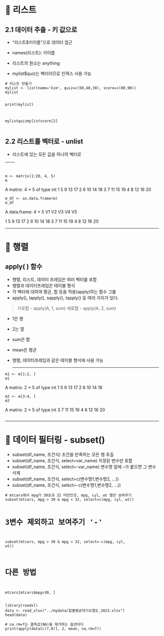 <h1 id="📌-리스트">📌 리스트</h1>
<h2 id="21-데이터-추출---키-값으로">2.1 데이터 추출 - 키 값으로</h2>
<ul>
<li><p>“리스트$키이름”으로 데이터 접근</p>
</li>
<li><p>names(리스트): 키이름 </p>
</li>
<li><p>리스트의 원소는 anything</p>
</li>
<li><p>mylist$quiz는 벡터이므로 인덱스 사용 가능</p>
</li>
</ul>
<pre><code class="language-py"># 리스트 만들기
mylist &lt;- list(name='kim', quiz=c(50,40,30), score=c(80,90))
mylist

print(mylist)

mylist$quiz
mylist$score[2]</code></pre>
<h2 id="22-리스트를-벡터로---unlist">2.2 리스트를 벡터로 - unlist</h2>
<ul>
<li>리스트에 있는 모든 값을 하나의 벡터로</li>
</ul>
<table>
<thead>
<tr>
<th><img alt="" src="https://velog.velcdn.com/images/mi_nini/post/3751d34d-e97f-4245-9662-79ca8bce7c1e/image.png" /></th>
<th><img alt="" src="https://velog.velcdn.com/images/mi_nini/post/a8b20452-4e4c-4f97-918a-0c2fd0fe93a2/image.png" /></th>
</tr>
</thead>
</table>
<p><img alt="" src="https://velog.velcdn.com/images/mi_nini/post/04171bce-2adf-4d2f-bca8-52268cea96b9/image.png" /></p>
<pre><code class="language-py">m &lt;- matrix(1:20, 4, 5)
m</code></pre>
<p>A matrix: 4 × 5 of type int
1    5    9    13    17
2    6    10    14    18
3    7    11    15    19
4    8    12    16    20</p>
<pre><code class="language-py">m_df &lt;- as.data.frame(m)
m_df</code></pre>
<p>A data.frame: 4 × 5
V1    V2    V3    V4    V5
                
1    5    9    13    17
2    6    10    14    18
3    7    11    15    19
4    8    12    16    20</p>
<hr />
<h1 id="📌-행렬">📌 행렬</h1>
<h2 id="apply--함수">apply( ) 함수</h2>
<ul>
<li>행렬, 리스트, 데이터 프레임은 여러 벡터를 포함</li>
<li>행렬과 데이터프레임은 테이블 형식</li>
<li>각 벡터에 대하여 평균, 합 등을 적용(apply)하는 함수 그룹</li>
<li>apply(), lapply(), sapply(), tapply() 등 여러 가지가 있다.
<img alt="" src="https://velog.velcdn.com/images/mi_nini/post/58260a8a-53b9-4968-9022-706155b2ab66/image.png" /></li>
</ul>
<blockquote>
<p>가로합 - apply(A, 1, sum)
세로합 - apply(A, 2, sum)</p>
</blockquote>
<ul>
<li><p>1은 행</p>
</li>
<li><p>2는 열</p>
</li>
<li><p>sum은 합</p>
</li>
<li><p>mean은 평균</p>
</li>
<li><p>행렬, 데이터프레임과 같은 테이블 형식에 사용 가능</p>
<hr />
</li>
</ul>
<pre><code class="language-py">m1 &lt;- m[1:2, ]
m1</code></pre>
<p>A matrix: 2 × 5 of type int
1    5    9    13    17
2    6    10    14    18</p>
<pre><code class="language-py">m2 &lt;- m[3:4, ]
m2</code></pre>
<p>A matrix: 2 × 5 of type int
3    7    11    15    19
4    8    12    16    20</p>
<p><img alt="" src="https://velog.velcdn.com/images/mi_nini/post/a2f37f5e-6257-4aa6-8248-9e702efc0e83/image.png" /></p>
<hr />
<h1 id="📌-데이터-필터링---subset">📌 데이터 필터링 - subset()</h1>
<ul>
<li>subset(df_name, 조건식)
  조건을 만족하는 모든 행 추출</li>
<li>subset(df_name, 조건식, select=var_name)
  지정된 변수만 포함</li>
<li>subset(df_name, 조건식, select=-var_name)
  변수명 앞에 –가 붙으면 그 변수 삭제</li>
<li>subset(df_name, 조건식, select=c(변수명1,변수명2, ...))</li>
<li>subset(df_name, 조건식, select=-c(변수명1,변수명2, ...))</li>
</ul>
<pre><code class="language-py"># mtcars에서 mpg가 30초과 32 미만인것, mpg, cyl, wt 열만 보여주기
subset(mtcars, mpg &gt; 30 &amp; mpg &lt; 32, select=c(mpg, cyl, wt))

# 3변수 제외하고 보여주기 '-'                   
subset(mtcars, mpg &gt; 30 &amp; mpg &lt; 32, select=-c(mpg, cyl, wt))     
# 다른 방법      
mtcars[mtcars$mpg&gt;30, ]</code></pre>
<pre><code class="language-py">library(readxl)
data &lt;- read_xlsx("../mydata/일별평균대기오염도_2023.xlsx")
head(data)

# na.rm=T는 결측값(NA)을 제거하는 옵션이다
print(apply(data[c(7,8)], 2, mean, na.rm=T))</code></pre>